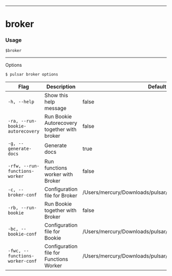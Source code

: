 ------------

# broker

### Usage

`$broker`

------------

Options

```shell
$ pulsar broker options
```

| Flag                             | Description                                  | Default                                                   |
|----------------------------------|----------------------------------------------|-----------------------------------------------------------|
| `-h, --help`                     | Show this help message                       | false                                                     |
| `-ra, --run-bookie-autorecovery` | Run Bookie Autorecovery together with broker | false                                                     |
| `-g, --generate-docs`            | Generate docs                                | true                                                      |
| `-rfw, --run-functions-worker`   | Run functions worker with Broker             | false                                                     |
| `-c, --broker-conf`              | Configuration file for Broker                | /Users/mercury/Downloads/pulsar/conf/broker.conf          |
| `-rb, --run-bookie`              | Run Bookie together with Broker              | false                                                     |
| `-bc, --bookie-conf`             | Configuration file for Bookie                | /Users/mercury/Downloads/pulsar/conf/bookkeeper.conf      |
| `-fwc, --functions-worker-conf`  | Configuration file for Functions Worker      | /Users/mercury/Downloads/pulsar/conf/functions_worker.yml |

